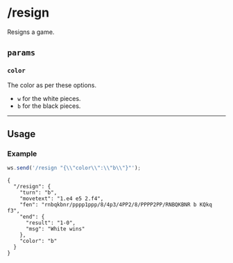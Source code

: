 # /resign

Resigns a game.

## `params`

### `color`

The color as per these options.

- `w` for the white pieces.
- `b` for the black pieces.

---

## Usage

### Example

```js
ws.send('/resign "{\\"color\\":\\"b\\"}"');
```

```text
{
  "/resign": {
    "turn": "b",
    "movetext": "1.e4 e5 2.f4",
    "fen": "rnbqkbnr/pppp1ppp/8/4p3/4PP2/8/PPPP2PP/RNBQKBNR b KQkq f3",
    "end": {
      "result": "1-0",
      "msg": "White wins"
    },
    "color": "b"
  }
}
```
